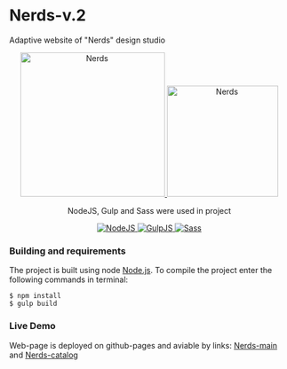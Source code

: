 
# Nerds-v.2
Adaptive website of "Nerds" design studio
<div align="center" >
  <a href="https://niyaz-dev.github.io/Nerds-v.2/">
    <img width="260" alt="Nerds" src="https://user-images.githubusercontent.com/60061013/87249981-d6f24300-c46a-11ea-8105-dc0dcf17e0f7.jpg">                                                              
  </a>
  <a href="https://niyaz-dev.github.io/Nerds-v.2/nerds-catalog.html">
    <img width="200" alt="Nerds" src="https://user-images.githubusercontent.com/60061013/87249980-d659ac80-c46a-11ea-938b-efa13526fbce.jpg">
  </a>
  <p>NodeJS, Gulp and Sass were used in project</p>
  <a href="https://nodejs.org">
    <img src="https://user-images.githubusercontent.com/60061013/87249982-d6f24300-c46a-11ea-85c1-3fbdd762e738.png" alt="NodeJS" />
  </a>
  <a href="https://gulpjs.com/">
    <img src="https://user-images.githubusercontent.com/60061013/87249979-d5287f80-c46a-11ea-9b61-79e55a459a45.png" alt="GulpJS" />
  </a>
  <a href="http://sass-lang.com/">
    <img src="https://user-images.githubusercontent.com/60061013/87249983-d78ad980-c46a-11ea-858a-a963b9ad5360.png" alt="Sass" />
  </a>
 </div>

### Building and requirements
The project is built using node [Node.js](https://nodejs.org/). To compile the project enter the following commands in terminal:
```
$ npm install
$ gulp build
```

### Live Demo
Web-page is deployed on github-pages and aviable by links: [Nerds-main](https://niyaz-dev.github.io/Nerds-v.2/) and  [Nerds-catalog](https://niyaz-dev.github.io/Nerds-v.2/nerds-catalog.html)
